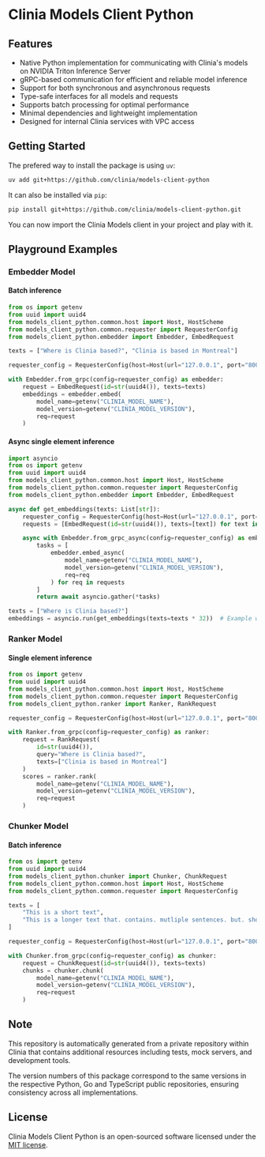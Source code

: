 # Clinia Models Client Python

## Features

- Native Python implementation for communicating with Clinia's models on NVIDIA Triton Inference Server
- gRPC-based communication for efficient and reliable model inference
- Support for both synchronous and asynchronous requests
- Type-safe interfaces for all models and requests
- Supports batch processing for optimal performance
- Minimal dependencies and lightweight implementation
- Designed for internal Clinia services with VPC access

## Getting Started

The prefered way to install the package is using `uv`:

```bash
uv add git+https://github.com/clinia/models-client-python
```

It can also be installed via `pip`:

```bash
pip install git+https://github.com/clinia/models-client-python.git
```

You can now import the Clinia Models client in your project and play with it.

## Playground Examples

### Embedder Model

#### Batch inference

```python
from os import getenv
from uuid import uuid4
from models_client_python.common.host import Host, HostScheme
from models_client_python.common.requester import RequesterConfig
from models_client_python.embedder import Embedder, EmbedRequest

texts = ["Where is Clinia based?", "Clinia is based in Montreal"]

requester_config = RequesterConfig(host=Host(url="127.0.0.1", port="8001", scheme=HostScheme.http))

with Embedder.from_grpc(config=requester_config) as embedder:
    request = EmbedRequest(id=str(uuid4()), texts=texts)
    embeddings = embedder.embed(
        model_name=getenv("CLINIA_MODEL_NAME"),
        model_version=getenv("CLINIA_MODEL_VERSION"),
        req=request
    )
```

#### Async single element inference

```python
import asyncio
from os import getenv
from uuid import uuid4
from models_client_python.common.host import Host, HostScheme
from models_client_python.common.requester import RequesterConfig
from models_client_python.embedder import Embedder, EmbedRequest

async def get_embeddings(texts: List[str]):
    requester_config = RequesterConfig(host=Host(url="127.0.0.1", port="8001", scheme=HostScheme.http))
    requests = [EmbedRequest(id=str(uuid4()), texts=[text]) for text in texts]

    async with Embedder.from_grpc_async(config=requester_config) as embedder:
        tasks = [
            embedder.embed_async(
                model_name=getenv("CLINIA_MODEL_NAME"),
                model_version=getenv("CLINIA_MODEL_VERSION"),
                req=req
            ) for req in requests
        ]
        return await asyncio.gather(*tasks)

texts = ["Where is Clinia based?"]
embeddings = asyncio.run(get_embeddings(texts=texts * 32))  # Example with batch size of 32
```

### Ranker Model

#### Single element inference

```python
from os import getenv
from uuid import uuid4
from models_client_python.common.host import Host, HostScheme
from models_client_python.common.requester import RequesterConfig
from models_client_python.ranker import Ranker, RankRequest

requester_config = RequesterConfig(host=Host(url="127.0.0.1", port="8001", scheme=HostScheme.http))

with Ranker.from_grpc(config=requester_config) as ranker:
    request = RankRequest(
        id=str(uuid4()),
        query="Where is Clinia based?",
        texts=["Clinia is based in Montreal"]
    )
    scores = ranker.rank(
        model_name=getenv("CLINIA_MODEL_NAME"),
        model_version=getenv("CLINIA_MODEL_VERSION"),
        req=request
    )
```

### Chunker Model

#### Batch inference

```python
from os import getenv
from uuid import uuid4
from models_client_python.chunker import Chunker, ChunkRequest
from models_client_python.common.host import Host, HostScheme
from models_client_python.common.requester import RequesterConfig

texts = [
    "This is a short text",
    "This is a longer text that. contains. mutliple sentences. but. should still be a single chunk"
]

requester_config = RequesterConfig(host=Host(url="127.0.0.1", port="8001", scheme=HostScheme.http))

with Chunker.from_grpc(config=requester_config) as chunker:
    request = ChunkRequest(id=str(uuid4()), texts=texts)
    chunks = chunker.chunk(
        model_name=getenv("CLINIA_MODEL_NAME"),
        model_version=getenv("CLINIA_MODEL_VERSION"),
        req=request
    )
```

## Note

This repository is automatically generated from a private repository within Clinia that contains additional resources including tests, mock servers, and development tools.

The version numbers of this package correspond to the same versions in the respective Python, Go and TypeScript public repositories, ensuring consistency across all implementations.

## License

Clinia Models Client Python is an open-sourced software licensed under the [MIT license](LICENSE).

